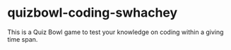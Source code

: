 # quizbowl-coding-swhachey
This is a Quiz Bowl game to test your knowledge on coding within a giving time span.
